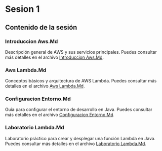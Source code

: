 # Sesion 1

## Contenido de la sesión
### Introduccion Aws.Md

Descripción general de AWS y sus servicios principales. Puedes consultar más detalles en el archivo [Introduccion Aws.Md](introduccion_aws.md).

### Aws Lambda.Md

Conceptos básicos y arquitectura de AWS Lambda. Puedes consultar más detalles en el archivo [Aws Lambda.Md](aws_lambda.md).

### Configuracion Entorno.Md

Guía para configurar el entorno de desarrollo en Java. Puedes consultar más detalles en el archivo [Configuracion Entorno.Md](configuracion_entorno.md).

### Laboratorio Lambda.Md

Laboratorio práctico para crear y desplegar una función Lambda en Java. Puedes consultar más detalles en el archivo [Laboratorio Lambda.Md](laboratorio_lambda.md).

